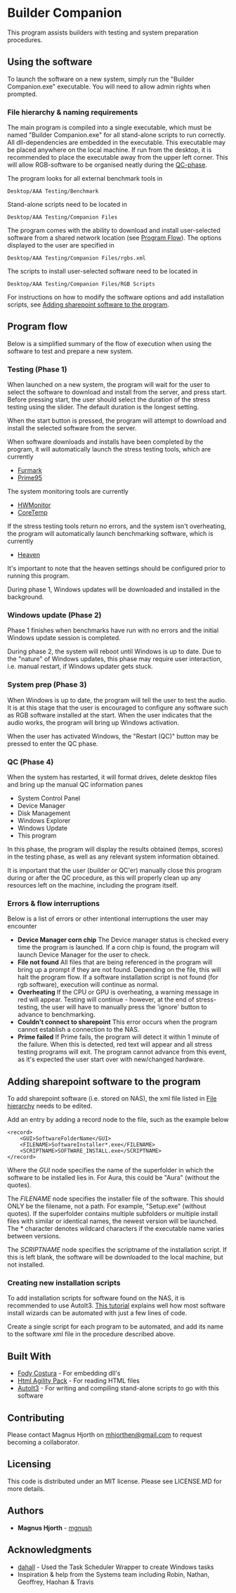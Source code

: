 # Builder Companion

This program assists builders with testing and system preparation procedures.

## Using the software

To launch the software on a new system, simply run the "Builder Companion.exe" executable. You will need to allow admin rights when prompted.

### File hierarchy & naming requirements

The main program is compiled into a single executable, which must be named "Builder Companion.exe" for all stand-alone scripts to run correctly. All dll-dependencies are embedded in the executable. This executable may be placed anywhere on the local machine. If run from the desktop, it is recommended to place the executable away from the upper left corner. This will allow RGB-software to be organised neatly during the [QC-phase](https://github.com/mgnush/Builder-Companion#qc-phase-4). 

The program looks for all external benchmark tools in

```
Desktop/AAA Testing/Benchmark
```

Stand-alone scripts need to be located in

```
Desktop/AAA Testing/Companion Files
```

The program comes with the ability to download and install user-selected software from a shared network location (see [Program Flow](https://github.com/mgnush/Builder-Companion#program-flow)). The options displayed to the user are specified in

```
Desktop/AAA Testing/Companion Files/rgbs.xml
```

The scripts to install user-selected software need to be located in

```
Desktop/AAA Testing/Companion Files/RGB Scripts
```

For instructions on how to modify the software options and add installation scripts, see [Adding sharepoint software to the program](https://github.com/mgnush/Builder-Companion#Adding-sharepoint-software-to-the-program).

## Program flow

Below is a simplified summary of the flow of execution when using the software to test and prepare a new system.

### Testing (Phase 1)

When launched on a new system, the program will wait for the user to select the software to download and install from the server, and press start. Before pressing start, the user should select the duration of the stress testing using the slider. The default duration is the longest setting. 

When the start button is pressed, the program will attempt to download and install the selected software from the server.

When software downloads and installs have been completed by the program, it will automatically launch the stress testing tools, which are currently

* [Furmark](https://geeks3d.com/furmark/downloads/)
* [Prime95](https://www.mersenne.org/download/)

The system monitoring tools are currently

* [HWMonitor](https://cpuid.com/softwares/hwmonitor.html)
* [CoreTemp](https://www.alcpu.com/CoreTemp/)

If the stress testing tools return no errors, and the system isn't overheating, the program will automatically launch benchmarking software, which is currently

* [Heaven](https://benchmark.unigine.com/heaven)

It's important to note that the heaven settings should be configured prior to running this program.

During phase 1, Windows updates will be downloaded and installed in the background.

### Windows update (Phase 2)

Phase 1 finishes when benchmarks have run with no errors and the initial Windows update session is completed. 

During phase 2, the system will reboot until Windows is up to date. Due to the "nature" of Windows updates, this phase may require user interaction, i.e. manual restart, if Windows updater gets stuck.

### System prep (Phase 3)

When Windows is up to date, the program will tell the user to test the audio. It is at this stage that the user is encouraged to configure any software such as RGB software installed at the start. When the user indicates that the audio works, the program will bring up Windows activation.

When the user has activated Windows, the "Restart (QC)" button may be pressed to enter the QC phase.

### QC (Phase 4)

When the system has restarted, it will format drives, delete desktop files and bring up the manual QC information panes

* System Control Panel
* Device Manager
* Disk Management
* Windows Explorer
* Windows Update
* This program

In this phase, the program will display the results obtained (temps, scores) in the testing phase, as well as any relevant system information obtained.

It is important that the user (builder or QC'er) manually close this program during or after the QC procedure, as this will properly clean up any resources left on the machine, including the program itself.

### Errors & flow interruptions

Below is a list of errors or other intentional interruptions the user may encounter

* **Device Manager corn chip** The Device manager status is checked every time the program is launched. If a corn chip is found, the program will launch Device Manager for the user to check.
* **File not found** All files that are being referenced in the program will bring up a prompt if they are not found. Depending on the file, this will halt the program flow. If a software installation script is not found (for rgb software), execution will continue as normal.
* **Overheating** If the CPU or GPU is overheating, a warning message in red will appear. Testing will continue - however, at the end of stress-testing, the user will have to manually press the 'ignore' button to advance to benchmarking.
* **Couldn't connect to sharepoint** This error occurs when the program cannot establish a connection to the NAS.
* **Prime failed** If Prime fails, the program will detect it within 1 minute of the failure. When this is detected, red text will appear and all stress testing programs will exit. The program cannot advance from this event, as it's expected the user start over with new/changed hardware.

## Adding sharepoint software to the program

To add sharepoint software (i.e. stored on NAS), the xml file listed in [File hierarchy](https://github.com/mgnush/Builder-Companion-Readme#file-hierarchy--naming-requirements) needs to be edited. 

Add an entry by adding a record node to the file, such as the example below

```
<record>
	<GUI>SoftwareFolderName</GUI>
	<FILENAME>SoftwareInstaller*.exe</FILENAME>
	<SCRIPTNAME>SOFTWARE_INSTALL.exe</SCRIPTNAME>
</record>
```

Where the *GUI* node specifies the name of the superfolder in which the software to be installed lies in. For Aura, this could be "Aura" (without the quotes). 

The *FILENAME* node specifies the installer file of the software. This should ONLY be the filename, not a path. For example, "Setup.exe" (without quotes). If the superfolder contains multiple subfolders or multiple install files with similar or identical names, the newest version will be launched. The * character denotes wildcard characters if the executable name varies between versions.

The *SCRIPTNAME* node specifies the scriptname of the installation script. If this is left blank, the software will be downloaded to the local machine, but not installed.

### Creating new installation scripts 

To add installation scripts for software found on the NAS, it is recommended to use AutoIt3. [This tutorial](https://www.autoitscript.com/autoit3/docs/tutorials/winzip/winzip.htm) explains well how most software install wizards can be automated with just a few lines of code. 

Create a single script for each program to be automated, and add its name to the software xml file in the procedure described above. 

## Built With

* [Fody Costura](https://github.com/Fody/Costura) - For embedding dll's
* [Html Agility Pack](https://html-agility-pack.net/) - For reading HTML files
* [AutoIt3](https://www.autoitscript.com/site/autoit/) - For writing and compiling stand-alone scripts to go with this software

## Contributing

Please contact Magnus Hjorth on mhjorthen@gmail.com to request becoming a collaborator.

## Licensing

This code is distributed under an MIT license. Please see LICENSE.MD for more details.

## Authors

* **Magnus Hjorth** - [mgnush](https://github.com/mgnush)

## Acknowledgments

* [dahall](https://github.com/dahall/taskscheduler) - Used the Task Scheduler Wrapper to create Windows tasks
* Inspiration & help from the Systems team including Robin, Nathan, Geoffrey, Haohan & Travis
